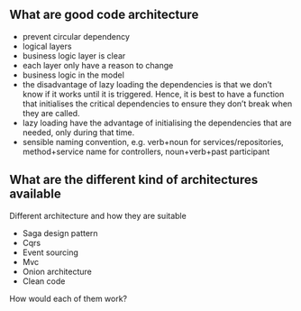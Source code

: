 ## What are good code architecture

- prevent circular dependency
- logical layers 
- business logic layer is clear
- each layer only have a reason to change
- business logic in the model
- the disadvantage of lazy loading the dependencies is that we don’t know if it works until it is triggered. Hence, it is best to have a function that initialises the critical dependencies to ensure they don’t break when they are called.
- lazy loading have the advantage of initialising the dependencies that are needed, only during that time.
- sensible naming convention, e.g. verb+noun for services/repositories, method+service name for controllers, noun+verb+past participant


## What are the different kind of architectures available

Different architecture and how they are suitable


- Saga design pattern 
- Cqrs
- Event sourcing
- Mvc
- Onion architecture
- Clean code

How would each of them work?
